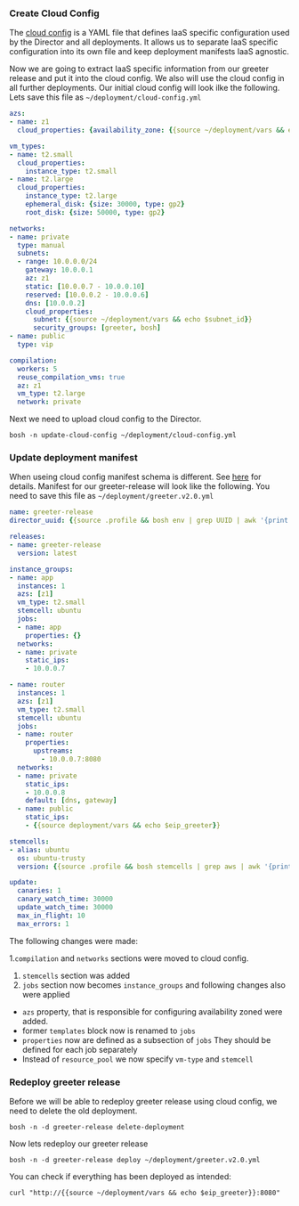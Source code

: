 ### Create Cloud Config

The [cloud config](https://bosh.io/docs/cloud-config.html) is a YAML file that defines IaaS specific configuration used by the Director and all deployments. It allows us to separate IaaS specific configuration into its own file and keep deployment manifests IaaS agnostic.

Now we are going to extract IaaS specific information from our greeter release and put it into the cloud config. We also will use the cloud config in all further deployments. Our initial cloud config will look ilke the following. Lets save this file as `~/deployment/cloud-config.yml`

```file=~/deployment/cloud-config.yml
azs:
- name: z1
  cloud_properties: {availability_zone: {{source ~/deployment/vars && echo $avz}} }

vm_types:
- name: t2.small
  cloud_properties:
    instance_type: t2.small
- name: t2.large
  cloud_properties:
    instance_type: t2.large
    ephemeral_disk: {size: 30000, type: gp2}
    root_disk: {size: 50000, type: gp2}

networks:
- name: private
  type: manual
  subnets:
  - range: 10.0.0.0/24
    gateway: 10.0.0.1
    az: z1
    static: [10.0.0.7 - 10.0.0.10]
    reserved: [10.0.0.2 - 10.0.0.6] 
    dns: [10.0.0.2]
    cloud_properties:  
      subnet: {{source ~/deployment/vars && echo $subnet_id}} 
      security_groups: [greeter, bosh]
- name: public
  type: vip

compilation:
  workers: 5
  reuse_compilation_vms: true
  az: z1
  vm_type: t2.large
  network: private

```

Next we need to upload cloud config to the Director.
```exec
bosh -n update-cloud-config ~/deployment/cloud-config.yml
```
### Update deployment manifest

When useing cloud config manifest schema is different. See [here](https://bosh.io/docs/manifest-v2.html) for details. Manifest for our greeter-release will look like the following. You need to save this file as `~/deployment/greeter.v2.0.yml`

```file=~/deployment/greeter.v2.0.yml
name: greeter-release
director_uuid: {{source .profile && bosh env | grep UUID | awk '{print $2}'}}

releases:
- name: greeter-release
  version: latest

instance_groups:
- name: app
  instances: 1
  azs: [z1]
  vm_type: t2.small
  stemcell: ubuntu
  jobs:
  - name: app
    properties: {}
  networks:
  - name: private
    static_ips: 
    - 10.0.0.7

- name: router
  instances: 1
  azs: [z1]
  vm_type: t2.small
  stemcell: ubuntu
  jobs:
  - name: router
    properties:
      upstreams:
        - 10.0.0.7:8080
  networks:
  - name: private
    static_ips:
    - 10.0.0.8
    default: [dns, gateway]
  - name: public
    static_ips:
    - {{source deployment/vars && echo $eip_greeter}}

stemcells:
- alias: ubuntu
  os: ubuntu-trusty
  version: {{source .profile && bosh stemcells | grep aws | awk '{print $2}' | sed -e 's/\*$//'}}

update:
  canaries: 1
  canary_watch_time: 30000
  update_watch_time: 30000
  max_in_flight: 10
  max_errors: 1
```

The following changes were made:

1.`compilation` and `networks` sections were moved to cloud config.
1. `stemcells` section was added
1. `jobs` section now becomes `instance_groups` and following changes also were applied 
  * `azs` property, that is responsible for configuring availability zoned were added.
  * former `templates` block now is renamed to `jobs`  
  * `properties` now are defined as a subsection of `jobs` They should be defined for each job separately
  * Instead of `resource_pool` we now specify `vm-type` and `stemcell`
### Redeploy greeter release

Before we will be able to redeploy greeter release using cloud config, we need to delete the old deployment.

```exec
bosh -n -d greeter-release delete-deployment
```

Now lets redeploy our greeter release 

```exec
bosh -n -d greeter-release deploy ~/deployment/greeter.v2.0.yml
```

You can check if everything has been deployed as intended:
```exec
curl "http://{{source ~/deployment/vars && echo $eip_greeter}}:8080"
```
